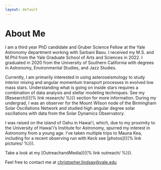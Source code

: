 ```yaml
---
layout: default
---
```


# About Me

I am a third year PhD candidate and Gruber Science Fellow at the Yale Astronomy department working with Sarbani Basu. I received my M.S. and M.Phil from the Yale Graduate School of Arts and Sciences in 2022. I graduated in 2020 from the University of Southern California with degrees in Astronomy, Environmental Studies, and Jazz Studies. 

Currently, I am primarily interested in using asteroseismology to study interior mixing and angular momentum transport processes in evolved low mass stars. Understanding what is going on inside stars requires a combination of data analysis and stellar modeling techniques. See my [Research]({{% link research/ %}}) section for more information. 
During my undergrad, I was an observer for the Mount Wilson node of the Birmingham Solar Oscillations Network and studied high angular degree solar oscillations with data from the Solar Dynamics Observatory. 

I was raised on the island of Oahu in Hawai'i, which, due to my proximity to the University of Hawai'i’s Institute for Astronomy, spurred my interest in Astronomy from a young age. I’ve taken multiple trips to Mauna Kea, including for a recent observing run with Keck see [photos]({{% link pictures/ %}}). 

Take a look at my [OutreachandMedia]({{% link outreach/ %}}). 

Feel free to contact me at christopher.lindsay@yale.edu


